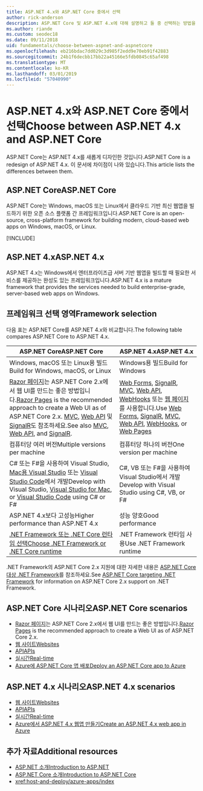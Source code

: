 ```yaml
---
title: ASP.NET 4.x와 ASP.NET Core 중에서 선택
author: rick-anderson
description: ASP.NET Core 및 ASP.NET 4.x에 대해 설명하고 둘 중 선택하는 방법을 설명합니다.
ms.author: riande
ms.custom: seodec18
ms.date: 09/11/2018
uid: fundamentals/choose-between-aspnet-and-aspnetcore
ms.openlocfilehash: eb216bdac7dd029c3d985f2edd9e70eb91f42883
ms.sourcegitcommit: 24b1f6decbb17bb22a45166e5fdb0845c65af498
ms.translationtype: MT
ms.contentlocale: ko-KR
ms.lasthandoff: 03/01/2019
ms.locfileid: "57040990"
---
```

# <a name="choose-between-aspnet-4x-and-aspnet-core"></a><span data-ttu-id="b2b31-103">ASP.NET 4.x와 ASP.NET Core 중에서 선택</span><span class="sxs-lookup"><span data-stu-id="b2b31-103">Choose between ASP.NET 4.x and ASP.NET Core</span></span>

<span data-ttu-id="b2b31-104">ASP.NET Core는 ASP.NET 4.x를 새롭게 디자인한 것입니다.</span><span class="sxs-lookup"><span data-stu-id="b2b31-104">ASP.NET Core is a redesign of ASP.NET 4.x.</span></span> <span data-ttu-id="b2b31-105">이 문서에 차이점이 나와 있습니다.</span><span class="sxs-lookup"><span data-stu-id="b2b31-105">This article lists the differences between them.</span></span>

## <a name="aspnet-core"></a><span data-ttu-id="b2b31-106">ASP.NET Core</span><span class="sxs-lookup"><span data-stu-id="b2b31-106">ASP.NET Core</span></span>

<span data-ttu-id="b2b31-107">ASP.NET Core는 Windows, macOS 또는 Linux에서 클라우드 기반 최신 웹앱을 빌드하기 위한 오픈 소스 플랫폼 간 프레임워크입니다.</span><span class="sxs-lookup"><span data-stu-id="b2b31-107">ASP.NET Core is an open-source, cross-platform framework for building modern, cloud-based web apps on Windows, macOS, or Linux.</span></span>

[!INCLUDE[](~/includes/benefits.md)]

## <a name="aspnet-4x"></a><span data-ttu-id="b2b31-108">ASP.NET 4.x</span><span class="sxs-lookup"><span data-stu-id="b2b31-108">ASP.NET 4.x</span></span>

<span data-ttu-id="b2b31-109">ASP.NET 4.x는 Windows에서 엔터프라이즈급 서버 기반 웹앱을 빌드할 때 필요한 서비스를 제공하는 완성도 있는 프레임워크입니다.</span><span class="sxs-lookup"><span data-stu-id="b2b31-109">ASP.NET 4.x is a mature framework that provides the services needed to build enterprise-grade, server-based web apps on Windows.</span></span>

## <a name="framework-selection"></a><span data-ttu-id="b2b31-110">프레임워크 선택 영역</span><span class="sxs-lookup"><span data-stu-id="b2b31-110">Framework selection</span></span>

<span data-ttu-id="b2b31-111">다음 표는 ASP.NET Core를 ASP.NET 4.x와 비교합니다.</span><span class="sxs-lookup"><span data-stu-id="b2b31-111">The following table compares ASP.NET Core to ASP.NET 4.x.</span></span>

| <span data-ttu-id="b2b31-112">ASP.NET Core</span><span class="sxs-lookup"><span data-stu-id="b2b31-112">ASP.NET Core</span></span> | <span data-ttu-id="b2b31-113">ASP.NET 4.x</span><span class="sxs-lookup"><span data-stu-id="b2b31-113">ASP.NET 4.x</span></span> |
|---|---|
|<span data-ttu-id="b2b31-114">Windows, macOS 또는 Linux용 빌드</span><span class="sxs-lookup"><span data-stu-id="b2b31-114">Build for Windows, macOS, or Linux</span></span>|<span data-ttu-id="b2b31-115">Windows용 빌드</span><span class="sxs-lookup"><span data-stu-id="b2b31-115">Build for Windows</span></span>|
|<span data-ttu-id="b2b31-116">[Razor 페이지](xref:razor-pages/index)는 ASP.NET Core 2.x에서 웹 UI를 만드는 좋은 방법입니다.</span><span class="sxs-lookup"><span data-stu-id="b2b31-116">[Razor Pages](xref:razor-pages/index) is the recommended approach to create a Web UI as of ASP.NET Core 2.x.</span></span> <span data-ttu-id="b2b31-117">[MVC](xref:mvc/overview), [Web API](xref:tutorials/first-web-api) 및 [SignalR](xref:signalr/introduction)도 참조하세요.</span><span class="sxs-lookup"><span data-stu-id="b2b31-117">See also [MVC](xref:mvc/overview), [Web API](xref:tutorials/first-web-api), and [SignalR](xref:signalr/introduction).</span></span>|<span data-ttu-id="b2b31-118">[Web Forms](/aspnet/web-forms), [SignalR](/aspnet/signalr), [MVC](/aspnet/mvc), [Web API](/aspnet/web-api/), [WebHooks](/aspnet/webhooks/) 또는 [웹 페이지](/aspnet/web-pages)를 사용합니다.</span><span class="sxs-lookup"><span data-stu-id="b2b31-118">Use [Web Forms](/aspnet/web-forms), [SignalR](/aspnet/signalr), [MVC](/aspnet/mvc), [Web API](/aspnet/web-api/), [WebHooks](/aspnet/webhooks/), or [Web Pages](/aspnet/web-pages)</span></span>|
|<span data-ttu-id="b2b31-119">컴퓨터당 여러 버전</span><span class="sxs-lookup"><span data-stu-id="b2b31-119">Multiple versions per machine</span></span>|<span data-ttu-id="b2b31-120">컴퓨터당 하나의 버전</span><span class="sxs-lookup"><span data-stu-id="b2b31-120">One version per machine</span></span>|
|<span data-ttu-id="b2b31-121">C# 또는 F#을 사용하여 Visual Studio, [Mac용 Visual Studio](https://www.visualstudio.com/vs/visual-studio-mac/) 또는 [Visual Studio Code](https://code.visualstudio.com/)에서 개발</span><span class="sxs-lookup"><span data-stu-id="b2b31-121">Develop with Visual Studio, [Visual Studio for Mac](https://www.visualstudio.com/vs/visual-studio-mac/), or [Visual Studio Code](https://code.visualstudio.com/) using C# or F#</span></span>|<span data-ttu-id="b2b31-122">C#, VB 또는 F#을 사용하여 Visual Studio에서 개발</span><span class="sxs-lookup"><span data-stu-id="b2b31-122">Develop with Visual Studio using C#, VB, or F#</span></span>|
|<span data-ttu-id="b2b31-123">ASP.NET 4.x보다 고성능</span><span class="sxs-lookup"><span data-stu-id="b2b31-123">Higher performance than ASP.NET 4.x</span></span>|<span data-ttu-id="b2b31-124">성능 양호</span><span class="sxs-lookup"><span data-stu-id="b2b31-124">Good performance</span></span>|
|[<span data-ttu-id="b2b31-125">.NET Framework 또는 .NET Core 런타임 선택</span><span class="sxs-lookup"><span data-stu-id="b2b31-125">Choose .NET Framework or .NET Core runtime</span></span>](/dotnet/standard/choosing-core-framework-server)|<span data-ttu-id="b2b31-126">.NET Framework 런타임 사용</span><span class="sxs-lookup"><span data-stu-id="b2b31-126">Use .NET Framework runtime</span></span>|

<span data-ttu-id="b2b31-127">.NET Framework의 ASP.NET Core 2.x 지원에 대한 자세한 내용은 [ASP.NET Core 대상 .NET Framework](xref:index#target-framework)를 참조하세요.</span><span class="sxs-lookup"><span data-stu-id="b2b31-127">See [ASP.NET Core targeting .NET Framework](xref:index#target-framework) for information on ASP.NET Core 2.x support on .NET Framework.</span></span>

## <a name="aspnet-core-scenarios"></a><span data-ttu-id="b2b31-128">ASP.NET Core 시나리오</span><span class="sxs-lookup"><span data-stu-id="b2b31-128">ASP.NET Core scenarios</span></span>

* <span data-ttu-id="b2b31-129">[Razor 페이지](xref:razor-pages/index)는 ASP.NET Core 2.x에서 웹 UI를 만드는 좋은 방법입니다.</span><span class="sxs-lookup"><span data-stu-id="b2b31-129">[Razor Pages](xref:razor-pages/index) is the recommended approach to create a Web UI as of ASP.NET Core 2.x.</span></span>
* [<span data-ttu-id="b2b31-130">웹 사이트</span><span class="sxs-lookup"><span data-stu-id="b2b31-130">Websites</span></span>](xref:tutorials/first-mvc-app/index)
* [<span data-ttu-id="b2b31-131">API</span><span class="sxs-lookup"><span data-stu-id="b2b31-131">APIs</span></span>](xref:tutorials/first-web-api)
* [<span data-ttu-id="b2b31-132">실시간</span><span class="sxs-lookup"><span data-stu-id="b2b31-132">Real-time</span></span>](xref:signalr/index)
* [<span data-ttu-id="b2b31-133">Azure에 ASP.NET Core 앱 배포</span><span class="sxs-lookup"><span data-stu-id="b2b31-133">Deploy an ASP.NET Core app to Azure</span></span>](/azure/app-service/app-service-web-get-started-dotnet)

## <a name="aspnet-4x-scenarios"></a><span data-ttu-id="b2b31-134">ASP.NET 4.x 시나리오</span><span class="sxs-lookup"><span data-stu-id="b2b31-134">ASP.NET 4.x scenarios</span></span>

* [<span data-ttu-id="b2b31-135">웹 사이트</span><span class="sxs-lookup"><span data-stu-id="b2b31-135">Websites</span></span>](/aspnet/mvc)
* [<span data-ttu-id="b2b31-136">API</span><span class="sxs-lookup"><span data-stu-id="b2b31-136">APIs</span></span>](/aspnet/web-api)
* [<span data-ttu-id="b2b31-137">실시간</span><span class="sxs-lookup"><span data-stu-id="b2b31-137">Real-time</span></span>](/aspnet/signalr)
* [<span data-ttu-id="b2b31-138">Azure에서 ASP.NET 4.x 웹앱 만들기</span><span class="sxs-lookup"><span data-stu-id="b2b31-138">Create an ASP.NET 4.x web app in Azure</span></span>](/azure/app-service/app-service-web-get-started-dotnet-framework)

## <a name="additional-resources"></a><span data-ttu-id="b2b31-139">추가 자료</span><span class="sxs-lookup"><span data-stu-id="b2b31-139">Additional resources</span></span>

* [<span data-ttu-id="b2b31-140">ASP.NET 소개</span><span class="sxs-lookup"><span data-stu-id="b2b31-140">Introduction to ASP.NET</span></span>](/aspnet/overview)
* [<span data-ttu-id="b2b31-141">ASP.NET Core 소개</span><span class="sxs-lookup"><span data-stu-id="b2b31-141">Introduction to ASP.NET Core</span></span>](xref:index)
* <xref:host-and-deploy/azure-apps/index>
